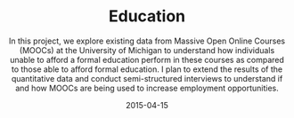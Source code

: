 ---
layout: project
title: Education
subtitle: In this project, we explore existing data from Massive Open Online Courses (MOOCs) at the University of Michigan to understand how individuals unable to afford a formal education perform in these courses as compared to those able to afford formal education. I plan to extend the results of the quantitative data and conduct semi-structured interviews to understand if and how MOOCs are being used to increase employment opportunities.
date: 2015-04-15
thumbnail: education.jpg
alt: image-alt
categories: present
description: In this project, we explore existing data from Massive Open Online Courses (MOOCs) at the University of Michigan to understand how individuals unable to afford a formal education perform in these courses as compared to those able to afford formal education. I plan to extend the results of the quantitative data and conduct semi-structured interviews to understand if and how MOOCs are being used to increase employment opportunities.
datafile: project4
---